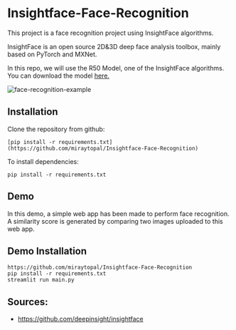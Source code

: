 # Insightface-Face-Recognition

This project is a face recognition project using InsightFace algorithms.

InsightFace is an open source 2D&3D deep face analysis toolbox, mainly based on PyTorch and MXNet.

In this repo, we will use the R50 Model, one of the InsightFace algorithms. You can download the model [here.](https://drive.google.com/file/d/1FPldzmZ6jHfaC-R-jLkxvQRP-cLgxjCT/view)


![face-recognition-example](https://user-images.githubusercontent.com/75898277/226749406-5b2e45fe-adb8-45b7-8b26-cff9937ad7ea.PNG)

Installation
--
Clone the repository from github:
```
[pip install -r requirements.txt](https://github.com/miraytopal/Insightface-Face-Recognition)
```
To install dependencies:
```
pip install -r requirements.txt
```


Demo
-- 
In this demo, a simple web app has been made to perform face recognition. A similarity score is generated by comparing two images uploaded to this web app.

Demo Installation
--

```
https://github.com/miraytopal/Insightface-Face-Recognition
pip install -r requirements.txt
streamlit run main.py
```

Sources:
--
- https://github.com/deepinsight/insightface
